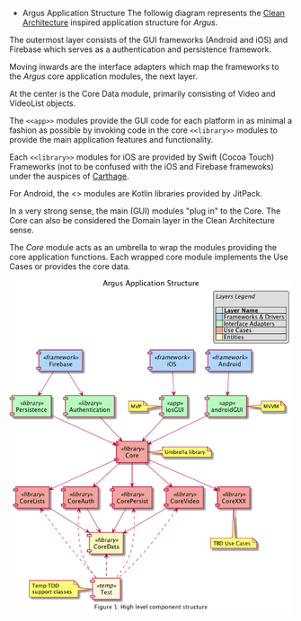 * Argus Application Structure
The followig diagram represents the [Clean Architecture](https://8thlight.com/blog/uncle-bob/2012/08/13/the-clean-architecture.html) inspired application structure for *Argus*.

The outermost layer consists of the GUI frameworks (Android and iOS) and Firebase which serves as a authentication and persistence framework.

Moving inwards are the interface adapters which map the frameworks to the *Argus* core application modules, the next layer.

At the center is the Core Data module, primarily consisting of Video and VideoList objects.

The `<<app>>` modules provide the GUI code for each platform in as minimal a fashion as possible by invoking code in the core `<<library>>` modules to provide the main application features and functionality.

Each `<<library>>` modules for iOS are provided by Swift (Cocoa Touch) Frameworks (not to be confused with the iOS and Firebase framewoks) under the auspices of [Carthage](https://github.com/Carthage/Carthage#carthage--).

For Android, the <<library>> modules are Kotlin libraries provided by JitPack.

In a very strong sense, the main (GUI) modules "plug in" to the Core. The Core can also be considered the Domain layer in the Clean Architecture  sense.

The _Core_ module acts as an umbrella to wrap the modules providing the core application functions. Each wrapped core module implements the Use Cases or provides the core data.


![Argus Application Structure](structure.png)
